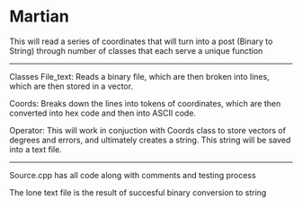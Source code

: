 # Martian
This will read a series of coordinates that will turn into a post (Binary to String) through number of classes that each serve a unique function
<hr>
Classes
File_text: Reads a binary file, which are then broken into lines, which are then stored in a vector.

Coords: Breaks down the lines into tokens of coordinates, which are then converted into hex code and then into ASCII code.

Operator: This will work in conjuction with Coords class to store vectors of degrees and errors, and ultimately creates a string. This string will be saved into a text file. 
<hr>
Source.cpp has all code along with comments and testing process

The lone text file is the result of succesful binary conversion to string
